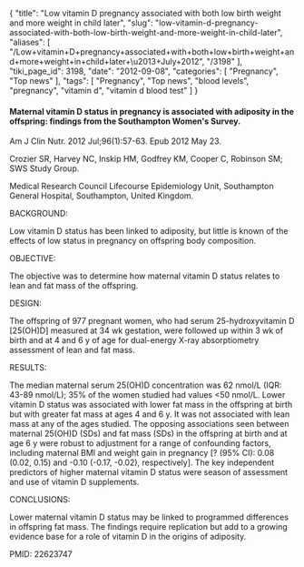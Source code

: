 {
    "title": "Low vitamin D pregnancy associated with both low birth weight and more weight in child later",
    "slug": "low-vitamin-d-pregnancy-associated-with-both-low-birth-weight-and-more-weight-in-child-later",
    "aliases": [
        "/Low+vitamin+D+pregnancy+associated+with+both+low+birth+weight+and+more+weight+in+child+later+\u2013+July+2012",
        "/3198"
    ],
    "tiki_page_id": 3198,
    "date": "2012-09-08",
    "categories": [
        "Pregnancy",
        "Top news"
    ],
    "tags": [
        "Pregnancy",
        "Top news",
        "blood levels",
        "pregnancy",
        "vitamin d",
        "vitamin d blood test"
    ]
}


#### Maternal vitamin D status in pregnancy is associated with adiposity in the offspring: findings from the Southampton Women's Survey.

Am J Clin Nutr. 2012 Jul;96(1):57-63. Epub 2012 May 23.

Crozier SR, Harvey NC, Inskip HM, Godfrey KM, Cooper C, Robinson SM; SWS Study Group.

Medical Research Council Lifecourse Epidemiology Unit, Southampton General Hospital, Southampton, United Kingdom.

BACKGROUND:

Low vitamin D status has been linked to adiposity, but little is known of the effects of low status in pregnancy on offspring body composition.

OBJECTIVE:

The objective was to determine how maternal vitamin D status relates to lean and fat mass of the offspring.

DESIGN:

The offspring of 977 pregnant women, who had serum 25-hydroxyvitamin D <span>[25(OH)D]</span> measured at 34 wk gestation, were followed up within 3 wk of birth and at 4 and 6 y of age for dual-energy X-ray absorptiometry assessment of lean and fat mass.

RESULTS:

The median maternal serum 25(OH)D concentration was 62 nmol/L (IQR: 43-89 nmol/L); 35% of the women studied had values <50 nmol/L. Lower vitamin D status was associated with lower fat mass in the offspring at birth but with greater fat mass at ages 4 and 6 y. It was not associated with lean mass at any of the ages studied. The opposing associations seen between maternal 25(OH)D (SDs) and fat mass (SDs) in the offspring at birth and at age 6 y were robust to adjustment for a range of confounding factors, including maternal BMI and weight gain in pregnancy <span>[? (95% CI): 0.08 (0.02, 0.15) and -0.10 (-0.17, -0.02), respectively]</span>. The key independent predictors of higher maternal vitamin D status were season of assessment and use of vitamin D supplements.

CONCLUSIONS:

Lower maternal vitamin D status may be linked to programmed differences in offspring fat mass. The findings require replication but add to a growing evidence base for a role of vitamin D in the origins of adiposity.

PMID: 22623747